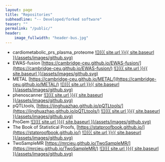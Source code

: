 ```yaml
---
layout: page
title: "Repositories"
subheadline: "-- Developed/forked software"
teaser: ""
permalink: "/public/"
header:
    image_fullwidth: "header-bus.jpg"
---
```


* cardiometabolic_prs_plasma_proteome [![]({{ site.url }}{{ site.baseurl }}/assets/images/github.svg)](https://github.com/cambridge-ceu/cardiometabolic_prs_plasma_proteome)
* EWAS-fusion [https://cambridge-ceu.github.io/EWAS-fusion/](https://cambridge-ceu.github.io/EWAS-fusion/) [![]({{ site.url }}{{ site.baseurl }}/assets/images/github.svg)](https://github.com/cambridge-ceu/EWAS-fusion)
* METAL [https://cambridge-ceu.github.io/METAL/](https://cambridge-ceu.github.io/METAL/) [![]({{ site.url }}{{ site.baseurl }}/assets/images/github.svg)](https://github.com/cambridge-ceu/METAL)
* phenoscanner [![]({{ site.url }}{{ site.baseurl }}/assets/images/github.svg)](https://github.com/cambridge-ceu/phenoscanner)
* pQTLtools, [https://jinghuazhao.github.io/pQTLtools/](https://jinghuazhao.github.io/pQTLtools/) [![]({{ site.url }}{{ site.baseurl }}/assets/images/github.svg)](https://github.com/cambridge-ceu/pQTLtools)
* ProGem [![]({{ site.url }}{{ site.baseurl }}/assets/images/github.svg)](https://github.com/cambridge-ceu/ProGeM)
* The Book of Statistical Proofs, [https://statproofbook.github.io/](https://statproofbook.github.io/) [![]({{ site.url }}{{ site.baseurl }}/assets/images/github.svg)](https://github.com/StatProofBook)
* TwoSampleMR [https://mrcieu.github.io/TwoSampleMR/](https://mrcieu.github.io/TwoSampleMR/) [![]({{ site.url }}{{ site.baseurl }}/assets/images/github.svg)](https://github.com/cambridge-ceu/TwoSampleMR)
